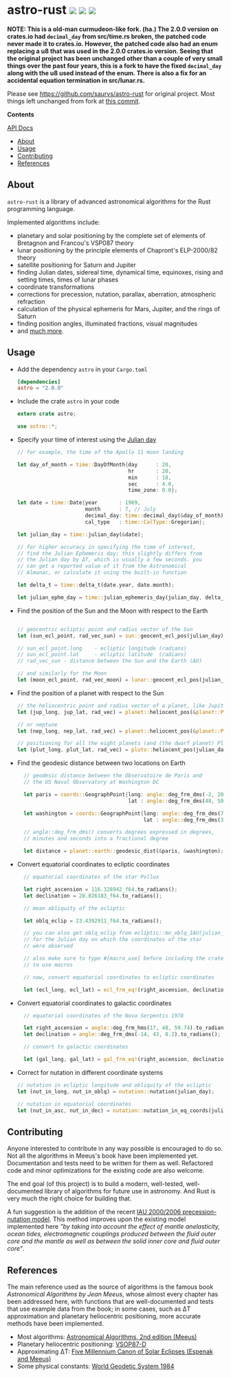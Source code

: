 # astro-rust [![](http://meritbadge.herokuapp.com/astro)](https://crates.io/crates/astro) [![](https://travis-ci.org/saurvs/astro-rust.svg?branch=master)](https://travis-ci.org/saurvs/astro-rust) [![](https://img.shields.io/badge/license-MIT-blue.svg)](https://github.com/saurvs/astro-rust/blob/master/LICENSE.md)

**NOTE: This is a old-man curmudeon-like fork. (ha.) The 2.0.0 version on crates.io had `decimal_day` from src/time.rs broken, the patched code never made it to crates.io. However, the patched code also had an enum replacing a u8 that was used in the 2.0.0 crates.io version. Seeing that the original project has been unchanged other than a couple of very small things over the past four years, this is a fork to have the fixed `decimal_day` along with the u8 used instead of the enum. There is also a fix for an accidental equation termination in src/lunar.rs.**

Please see https://github.com/saurvs/astro-rust for original project. Most things left unchanged from fork at [this commit](https://github.com/saurvs/astro-rust/commit/c62ffdc7d55adfa1ee835fc7006d42d967bc4836).

**Contents**

[API Docs](https://saurvs.github.io/astro-rust/)

* [About](#about)
* [Usage](#usage)
* [Contributing](#contributing)
* [References](#references)

## About

```astro-rust``` is a library of advanced astronomical algorithms for the Rust programming language.

Implemented algorithms include:

* planetary and solar positioning by the complete set of elements of Bretagnon and Francou's VSP087 theory
* lunar positioning by the principle elements of Chapront's ELP-2000/82 theory
* satellite positioning for Saturn and Jupiter
* finding Julian dates, sidereal time, dynamical time, equinoxes, rising and setting times, times of lunar phases
* coordinate transformations
* corrections for precession, nutation, parallax, aberration, atmospheric refraction
* calculation of the physical ephemeris for Mars, Jupiter, and the rings of Saturn
* finding position angles, illuminated fractions, visual magnitudes
* and [much more](https://saurvs.github.io/astro-rust/).

## Usage

* Add the dependency ```astro``` in your ```Cargo.toml```
  ```toml
  [dependencies]
  astro = "2.0.0"
  ```

* Include the crate ```astro``` in your code
  ```rust
  extern crate astro;

  use astro::*;
  ```

* Specify your time of interest using the [Julian day](http://quasar.as.utexas.edu/BillInfo/JulianDatesG.html)
  ```rust
  // for example, the time of the Apollo 11 moon landing

  let day_of_month = time::DayOfMonth{day      : 20,
				 			          hr       : 20,
                                      min      : 18,
                                      sec      : 4.0,
                                      time_zone: 0.0};

  let date = time::Date{year       : 1969,
                        month      : 7, // July
                        decimal_day: time::decimal_day(&day_of_month),
                        cal_type   : time::CalType::Gregorian};

  let julian_day = time::julian_day(&date);

  // for higher accuracy in specifying the time of interest,
  // find the Julian Ephemeris day; this slightly differs from
  // the Julian day by ΔT, which is usually a few seconds. you
  // can get a reported value of it from the Astronomical
  // Almanac, or calculate it using the built-in function

  let delta_t = time::delta_t(date.year, date.month);

  let julian_ephm_day = time::julian_ephemeris_day(julian_day, delta_t);
  ```

* Find the position of the Sun and the Moon with respect to the Earth
  ```rust

  // geocentric ecliptic point and radius vector of the Sun
  let (sun_ecl_point, rad_vec_sun) = sun::geocent_ecl_pos(julian_day);

  // sun_ecl_point.long    - ecliptic longitude (radians)
  // sun_ecl_point.lat     - ecliptic latitude  (radians)
  // rad_vec_sun - distance between the Sun and the Earth (AU)

  // and similarly for the Moon
  let (moon_ecl_point, rad_vec_moon) = lunar::geocent_ecl_pos(julian_day);

  ```

* Find the position of a planet with respect to the Sun
  ```rust
  // the heliocentric point and radius vector of a planet, like Jupiter
  let (jup_long, jup_lat, rad_vec) = planet::heliocent_pos(&planet::Planet::Jupiter, julian_day);

  // or neptune
  let (nep_long, nep_lat, rad_vec) = planet::heliocent_pos(&planet::Planet::Neptune, julian_day);

  // positioning for all the eight planets (and (the dwarf planet) Pluto) is supported
  let (plut_long, plut_lat, rad_vec) = pluto::heliocent_pos(julian_day);
  ```

* Find the geodesic distance between two locations on Earth
  ```rust
	// geodesic distance between the Observatoire de Paris and
    // the US Naval Observatory at Washington DC

    let paris = coords::GeographPoint{long: angle::deg_frm_dms(-2, 20, 14.0).to_radians(),
                                      lat : angle::deg_frm_dms(48, 50, 11.0).to_radians()};

    let washington = coords::GeographPoint{long: angle::deg_frm_dms(77,  3, 56.0).to_radians(),
                                           lat : angle::deg_frm_dms(38, 55, 17.0).to_radians()};

	// angle::deg_frm_dms() converts degrees expressed in degrees,
	// minutes and seconds into a fractional degree

    let distance = planet::earth::geodesic_dist(&paris, &washington); // in meters
  ```

* Convert equatorial coordinates to ecliptic coordinates
  ```rust
	// equatorial coordinates of the star Pollux

    let right_ascension = 116.328942_f64.to_radians();
    let declination = 28.026183_f64.to_radians();

    // mean obliquity of the ecliptic

    let oblq_eclip = 23.4392911_f64.to_radians();

    // you can also get oblq_eclip from ecliptic::mn_oblq_IAU(julian_day)
    // for the Julian day on which the coordinates of the star
    // were observed

    // also make sure to type #[macro_use] before including the crate
    // to use macros

    // now, convert equatorial coordinates to ecliptic coordinates

    let (ecl_long, ecl_lat) = ecl_frm_eq!(right_ascension, declination, oblq_eclip);
  ```

* Convert equatorial coordinates to galactic coordinates
  ```rust
	// equatorial coordinates of the Nova Serpentis 1978

    let right_ascension = angle::deg_frm_hms(17, 48, 59.74).to_radians();
    let declination = angle::deg_frm_dms(-14, 43, 8.2).to_radians();

    // convert to galactic coordinates

    let (gal_long, gal_lat) = gal_frm_eq!(right_ascension, declination);
  ```

* Correct for nutation in different coordinate systems
  ```rust
  // nutation in ecliptic longitude and obliquity of the ecliptic
  let (nut_in_long, nut_in_oblq) = nutation::nutation(julian_day);

  // nutation in equatorial coordinates
  let (nut_in_asc, nut_in_dec) = nutation::nutation_in_eq_coords(julian_day);
  ```

## Contributing

Anyone interested to contribute in any way possible is encouraged to do so. Not all the algorithms in Meeus's book have been implemented yet. Documentation and tests need to be written for them as well. Refactored code and minor optimizations for the existing code are also welcome.

The end goal (of this project) is to build a modern, well-tested, well-documented library of algorithms for future use in astronomy. And Rust is very much the right choice for building that.

A fun suggestion is the addition of the recent [IAU 2000/2006 precession-nutation model](http://62.161.69.131/iers/conv2010/conv2010_c5.html). This method improves upon the existing model implemented here *"by taking into account the effect of mantle anelasticity, ocean tides, electromagnetic couplings produced between the fluid outer core and the mantle as well as between the solid inner core and fluid outer core"*.

## References

The main reference used as the source of algorithms is the famous book *Astronomical Algorithms by Jean Meeus*, whose almost every chapter has been addressed here, with functions that are well-documented and tests that use example data from the book; in some cases, such as ΔT approximation and planetary heliocentric positioning, more accurate methods have been implemented.

* Most algorithms: [Astronomical Algorithms, 2nd edition (Meeus)](http://www.willbell.com/math/mc1.htm)
* Planetary heliocentric positioning: [VSOP87-D](http://cdsarc.u-strasbg.fr/viz-bin/qcat?VI/81/)
* Approximating ΔT: [Five Millennium Canon of Solar Eclipses (Espenak and Meeus)](http://eclipse.gsfc.nasa.gov/SEcat5/deltatpoly.html)
* Some physical constants: [World Geodetic System 1984](https://confluence.qps.nl/pages/viewpage.action?pageId=29855173)
